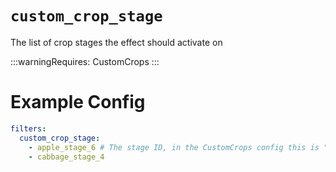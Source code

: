 # `custom_crop_stage`

The list of crop stages the effect should activate on

:::warningRequires:
CustomCrops
:::
# Example Config
```yaml
filters:
  custom_crop_stage: 
    - apple_stage_6 # The stage ID, in the CustomCrops config this is "model"
    - cabbage_stage_4
```
